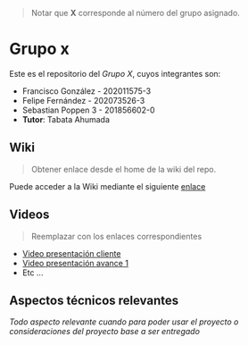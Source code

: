 > Notar que **X** corresponde al número del grupo asignado.

# Grupo x

Este es el repositorio del *Grupo X*, cuyos integrantes son:

* Francisco González - 202011575-3
* Felipe Fernández - 202073526-3
* Sebastian Poppen 3 - 201856602-0
* **Tutor**: Tabata Ahumada

## Wiki

> Obtener enlace desde el home de la wiki del repo.

Puede acceder a la Wiki mediante el siguiente [enlace](https://gitlab.inf.utfsm.cl/tabata.ahumada/inf236-2023-1-par201-grupo-05/-/wikis/home)

## Videos

> Reemplazar con los enlaces correspondientes

* [Video presentación cliente](https://www.youtube.com/watch?v=3jkFqqdtNR8)
* [Video presentación avance 1](https://www.youtube.com/)
* Etc ...

## Aspectos técnicos relevantes

_Todo aspecto relevante cuando para poder usar el proyecto o consideraciones del proyecto base a ser entregado_
